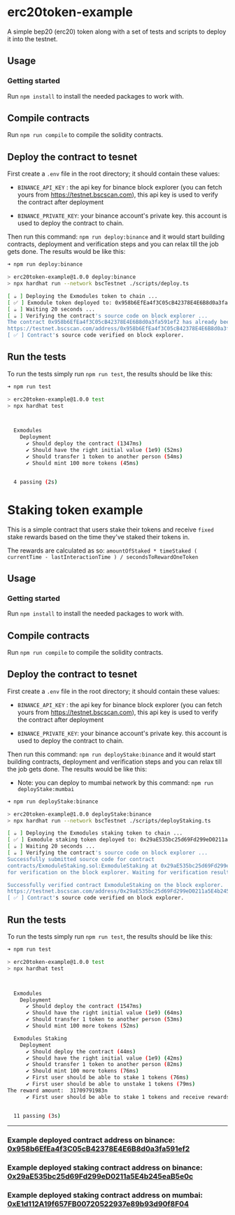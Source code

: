 # erc20token-example
A simple bep20 (erc20) token along with a set of tests and scripts to deploy it into the testnet.

## Usage

### Getting started

Run `npm install` to install the needed packages to work with.

## Compile contracts

Run `npm run compile` to compile the solidity contracts.

## Deploy the contract to tesnet

First create a `.env` file in the root directory; it should contain these values:

  - `BINANCE_API_KEY` : the api key for binance block explorer (you can fetch yours from https://testnet.bscscan.com), this api key is used to verify the contract after deployment
  
  - `BINANCE_PRIVATE_KEY`: your binance account's private key. this account is used to deploy the contract to chain.

Then run this command: `npm run deploy:binance` and it would start building contracts, deployment and verification steps and you can relax till the job gets done. The results would be like this:

```bash
➜ npm run deploy:binance

> erc20token-example@1.0.0 deploy:binance
> npx hardhat run --network bscTestnet ./scripts/deploy.ts

[ ☕️ ] Deploying the Exmodules token to chain ...
[ ✅ ] Exmodule token deployed to: 0x958b6EfEa4f3C05cB42378E4E6B8d0a3fa591ef2 with initial supply: 1000000000
[ ☕️ ] Waiting 20 seconds ...
[ ☕️ ] Verifying the contract's source code on block explorer ...
The contract 0x958b6EfEa4f3C05cB42378E4E6B8d0a3fa591ef2 has already been verified.
https://testnet.bscscan.com/address/0x958b6EfEa4f3C05cB42378E4E6B8d0a3fa591ef2#code
[ ✅ ] Contract's source code verified on block explorer.
```

## Run the tests

To run the tests simply run `npm run test`, the results should be like this:

```bash
➜ npm run test

> erc20token-example@1.0.0 test
> npx hardhat test



  Exmodules
    Deployment
      ✔ Should deploy the contract (1347ms)
      ✔ Should have the right initial value (1e9) (52ms)
      ✔ Should transfer 1 token to another person (54ms)
      ✔ Should mint 100 more tokens (45ms)


  4 passing (2s)
```


# Staking token example

This is a simple contract that users stake their tokens and receive `fixed` stake rewards based on the time they've staked their tokens in.

The rewards are calculated as so: `amountOfStaked * timeStaked ( currentTime - lastInteractionTime ) / secondsToRewardOneToken`

## Usage

### Getting started

Run `npm install` to install the needed packages to work with.

## Compile contracts

Run `npm run compile` to compile the solidity contracts.

## Deploy the contract to tesnet

First create a `.env` file in the root directory; it should contain these values:

  - `BINANCE_API_KEY` : the api key for binance block explorer (you can fetch yours from https://testnet.bscscan.com), this api key is used to verify the contract after deployment
  
  - `BINANCE_PRIVATE_KEY`: your binance account's private key. this account is used to deploy the contract to chain.

Then run this command: `npm run deployStake:binance` and it would start building contracts, deployment and verification steps and you can relax till the job gets done. The results would be like this:

* Note: you can deploy to mumbai network by this command: `npm run deployStake:mumbai`

```bash
➜ npm run deployStake:binance

> erc20token-example@1.0.0 deployStake:binance
> npx hardhat run --network bscTestnet ./scripts/deployStaking.ts

[ ☕️ ] Deploying the Exmodules staking token to chain ...
[ ✅ ] Exmodule staking token deployed to: 0x29aE535bc25d69Fd299eD0211a5E4b245eaB5e0c with initial supply: 1000000000
[ ☕️ ] Waiting 20 seconds ...
[ ☕️ ] Verifying the contract's source code on block explorer ...
Successfully submitted source code for contract
contracts/ExmoduleStaking.sol:ExmoduleStaking at 0x29aE535bc25d69Fd299eD0211a5E4b245eaB5e0c
for verification on the block explorer. Waiting for verification result...

Successfully verified contract ExmoduleStaking on the block explorer.
https://testnet.bscscan.com/address/0x29aE535bc25d69Fd299eD0211a5E4b245eaB5e0c#code
[ ✅ ] Contract's source code verified on block explorer.
```

## Run the tests

To run the tests simply run `npm run test`, the results should be like this:

```bash
➜ npm run test 

> erc20token-example@1.0.0 test
> npx hardhat test



  Exmodules
    Deployment
      ✔ Should deploy the contract (1547ms)
      ✔ Should have the right initial value (1e9) (64ms)
      ✔ Should transfer 1 token to another person (53ms)
      ✔ Should mint 100 more tokens (52ms)

  Exmodules Staking
    Deployment
      ✔ Should deploy the contract (44ms)
      ✔ Should have the right initial value (1e9) (42ms)
      ✔ Should transfer 1 token to another person (82ms)
      ✔ Should mint 100 more tokens (76ms)
      ✔ First user should be able to stake 1 tokens (76ms)
      ✔ First user should be able to unstake 1 tokens (79ms)
The reward amount:  31709791983n
      ✔ First user should be able to stake 1 tokens and receive rewards after 1 seconds (1080ms)


  11 passing (3s)
```

---

### Example deployed contract address on binance: [0x958b6EfEa4f3C05cB42378E4E6B8d0a3fa591ef2](https://testnet.bscscan.com/address/0x958b6EfEa4f3C05cB42378E4E6B8d0a3fa591ef2)
### Example deployed staking contract address on binance: [0x29aE535bc25d69Fd299eD0211a5E4b245eaB5e0c](https://testnet.bscscan.com/address/0x29aE535bc25d69Fd299eD0211a5E4b245eaB5e0c)
### Example deployed staking contract address on mumbai: [0xE1d112A19f657FB00720522937e89b93d90f8F04](https://mumbai.polygonscan.com/address/0xE1d112A19f657FB00720522937e89b93d90f8F04)
